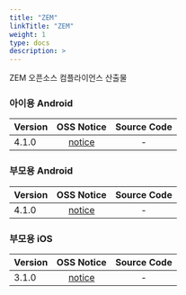 ```yaml
---
title: "ZEM"
linkTitle: "ZEM"
weight: 1
type: docs
description: >
---
```


ZEM 오픈소스 컴플라이언스 산출물

### 아이용 Android

| Version | OSS Notice | Source Code |
|---|:---:|:---:|
| 4.1.0 | [notice](https://opensource.sktelecom.com/compliance_artifacts/zem_children/android/4.1.0/ZEM_C_android_4.1.0_OSS_Notice.html)  | - |

### 부모용 Android

| Version | OSS Notice | Source Code |
|---|:---:|:---:|
| 4.1.0 | [notice](https://opensource.sktelecom.com/compliance_artifacts/zem_parents/android/4.1.0/ZEM_P_android_4.1.0_OSS_Notice.html)  | - |

### 부모용 iOS

| Version | OSS Notice | Source Code |
|---|:---:|:---:|
| 3.1.0 | [notice](https://opensource.sktelecom.com/compliance_artifacts/zem_parents/ios/3.1.0/ZEM_P_iOS_3.1.0_OSS_Notice.html)  | - |